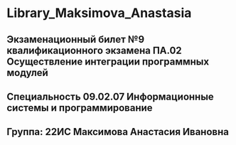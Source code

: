 # Library_Maksimova_Anastasia
## Экзаменационный билет №9 квалификационного экзамена ПА.02 Осуществление интеграции программных модулей
## Специальность 09.02.07 Информационные системы и программирование
## Группа: 22ИС Максимова Анастасия Ивановна 
